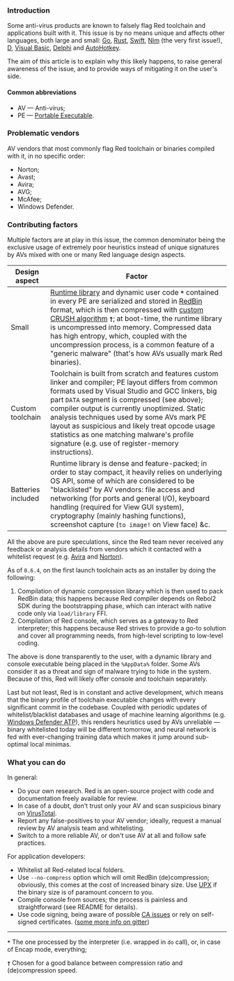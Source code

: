### Introduction

Some anti-virus products are known to falsely flag Red toolchain and applications built with it. This issue is by no means unique and affects other languages, both large and small: [Go](https://forum.kaspersky.com/index.php?/topic/353855-kaspersky-deletes-go-programming-language-executables/), [Rust](https://users.rust-lang.org/t/malware-in-rust-installer/8058/8), [Swift](https://mjtsai.com/blog/2018/02/22/avast-anti-virus-false-positives-for-apps-that-use-swift/), [Nim](https://github.com/nim-lang/Nim/issues/1) (the very first issue!), [D](https://news.ycombinator.com/item?id=18347138), [Visual Basic](https://social.msdn.microsoft.com/Forums/vstudio/en-US/e725ffad-2477-46d8-8112-71202f330f5d/unknown-publisher-anti-virus-thinks-my-application-is-a-virus-vb-2010-how-to-solve-this?forum=vbgeneral), [Delphi](https://community.norton.com/en/forums/delphi-and-false-positive-problem-again-it-seems) and [AutoHotkey](http://www.donationcoder.com/forum/index.php?topic=15210.0).

The aim of this article is to explain why this likely happens, to raise general awareness of the issue, and to provide ways of mitigating it on the user's side.


#### Common abbreviations

* AV — Anti-virus;
* PE — [Portable Executable](https://en.wikipedia.org/wiki/Portable_Executable).

### Problematic vendors

AV vendors that most commonly flag Red toolchain or binaries compiled with it, in no specific order:

* Norton;
* Avast;
* Avira;
* AVG;
* McAfee;
* Windows Defender.

### Contributing factors

Multiple factors are at play in this issue, the common denominator being the exclusive usage of extremely poor heuristics instead of unique signatures by AVs mixed with one or many Red language design aspects.

| Design aspect | Factor |
|-|-|
| Small | [Runtime library](https://github.com/red/red/blob/414cdb325f90b3a8eec3731549f3aa05dfee2d72/runtime/red.reds) and dynamic user code **`*`** contained in every PE are serialized and stored in [RedBin](https://doc.red-lang.org/en/redbin.html) format, which is then compressed with [custom CRUSH algorithm](https://github.com/red/red/blob/414cdb325f90b3a8eec3731549f3aa05dfee2d72/runtime/crush.reds) **`†`**; at boot-time, the runtime library is uncompressed into memory. Compressed data has high entropy, which, coupled with the uncompression process, is a common feature of a "generic malware" (that's how AVs usually mark Red binaries). |
| Custom toolchain | Toolchain is built from scratch and features custom linker and compiler; PE layout differs from common formats used by Visual Studio and GCC linkers, big part `DATA` segment is compressed (see above); compiler output is currently unoptimized. Static analysis techniques used by some AVs mark PE layout as suspicious and likely treat opcode usage statistics as one matching malware's profile signature (e.g. use of register-memory instructions). |
| Batteries included | Runtime library is dense and feature-packed; in order to stay compact, it heavily relies on underlying OS API, some of which are considered to be "blacklisted" by AV vendors: file access and networking (for ports and general I/O), keyboard handling (required for View GUI system), cryptography (mainly hashing functions), screenshot capture (`to image!` on View face) &c. |

All the above are pure speculations, since the Red team never received any feedback or analysis details from vendors which it contacted with a whitelist request (e.g. [Avira](https://twitter.com/red_lang/status/887970289618829312) and [Norton](https://github.com/red/red/issues/500#issuecomment-24805674)).

As of `0.6.4`, on the first launch toolchain acts as an installer by doing the following:

1. Compilation of dynamic compression library which is then used to pack RedBin data; this happens because Red compiler depends on Rebol2 SDK during the bootstrapping phase, which can interact with native code only via `load/library` FFI.
1. Compilation of Red console, which serves as a gateway to Red interpreter; this happens because Red strives to provide a go-to solution and cover all programming needs, from high-level scripting to low-level coding.

The above is done transparently to the user, with a dynamic library and console executable being placed in the `%AppData%` folder. Some AVs consider it as a threat and sign of malware trying to hide in the system. Because of this, Red will likely offer console and toolchain separately.

Last but not least, Red is in constant and active development, which means that the binary profile of toolchain executable changes with every significant commit in the codebase. Coupled with periodic updates of whitelist/blacklist databases and usage of machine learning algorithms (e.g. [Windows Defender ATP](https://docs.microsoft.com/en-us/windows/security/threat-protection/windows-defender-antivirus/utilize-microsoft-cloud-protection-windows-defender-antivirus)), this renders heuristics used by AVs unreliable — binary whitelisted today will be different tomorrow, and neural network is fed with ever-changing training data which makes it jump around sub-optimal local minimas. 

### What you can do

In general:
* Do your own research. Red is an open-source project with code and documentation freely available for review.
* In case of a doubt, don't trust only your AV and scan suspicious binary on [VirusTotal](https://www.virustotal.com).
* Report any false-positives to your AV vendor; ideally, request a manual review by AV analysis team and whitelisting.
* Switch to a more reliable AV, or don't use AV at all and follow safe practices. 

For application developers:
* Whitelist all Red-related local folders.
* Use `--no-compress` option which will omit RedBin (de)compression; obviously, this comes at the cost of increased binary size. Use [UPX](https://upx.github.io/) if the binary size is of paramount concern to you.
* Compile console from sources; the process is painless and straightforward (see README for details).
* Use code signing, being aware of possible [CA issues](https://it.slashdot.org/story/19/06/02/0042209/ask-slashdot-what-to-do-when-your-certificate-authority-suddenly-revokes-your-cert) or rely on self-signed certificates. ([some more info on gitter](https://gitter.im/red/chit-chat?at=600fdbc0a2354e44acaad73f))

---

**`*`** The one processed by the interpreter (i.e. wrapped in `do` call), or, in case of Encap mode, everything;

**`†`** Chosen for a good balance between compression ratio and (de)compression speed.